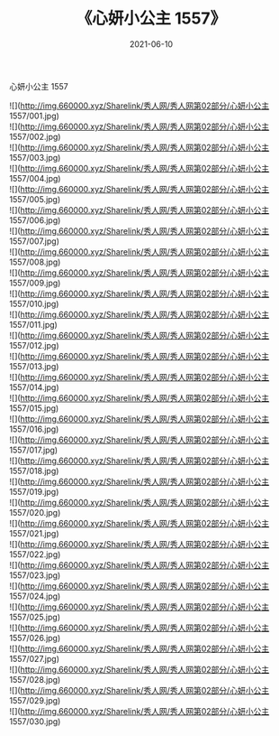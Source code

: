 ﻿---
layout: post
title:  《心妍小公主 1557》
date:   2021-06-10
img: http://img.660000.xyz/Sharelink/秀人网/秀人网第02部分/心妍小公主 1557/000.jpg
categories: [美女, 清纯, 唯美]
---

心妍小公主 1557

  ![](http://img.660000.xyz/Sharelink/秀人网/秀人网第02部分/心妍小公主 1557/001.jpg) <br> ![](http://img.660000.xyz/Sharelink/秀人网/秀人网第02部分/心妍小公主 1557/002.jpg) <br> ![](http://img.660000.xyz/Sharelink/秀人网/秀人网第02部分/心妍小公主 1557/003.jpg) <br> ![](http://img.660000.xyz/Sharelink/秀人网/秀人网第02部分/心妍小公主 1557/004.jpg) <br> ![](http://img.660000.xyz/Sharelink/秀人网/秀人网第02部分/心妍小公主 1557/005.jpg) <br> ![](http://img.660000.xyz/Sharelink/秀人网/秀人网第02部分/心妍小公主 1557/006.jpg) <br> ![](http://img.660000.xyz/Sharelink/秀人网/秀人网第02部分/心妍小公主 1557/007.jpg) <br> ![](http://img.660000.xyz/Sharelink/秀人网/秀人网第02部分/心妍小公主 1557/008.jpg) <br> ![](http://img.660000.xyz/Sharelink/秀人网/秀人网第02部分/心妍小公主 1557/009.jpg) <br> ![](http://img.660000.xyz/Sharelink/秀人网/秀人网第02部分/心妍小公主 1557/010.jpg) <br> ![](http://img.660000.xyz/Sharelink/秀人网/秀人网第02部分/心妍小公主 1557/011.jpg) <br> ![](http://img.660000.xyz/Sharelink/秀人网/秀人网第02部分/心妍小公主 1557/012.jpg) <br> ![](http://img.660000.xyz/Sharelink/秀人网/秀人网第02部分/心妍小公主 1557/013.jpg) <br> ![](http://img.660000.xyz/Sharelink/秀人网/秀人网第02部分/心妍小公主 1557/014.jpg) <br> ![](http://img.660000.xyz/Sharelink/秀人网/秀人网第02部分/心妍小公主 1557/015.jpg) <br> ![](http://img.660000.xyz/Sharelink/秀人网/秀人网第02部分/心妍小公主 1557/016.jpg) <br> ![](http://img.660000.xyz/Sharelink/秀人网/秀人网第02部分/心妍小公主 1557/017.jpg) <br> ![](http://img.660000.xyz/Sharelink/秀人网/秀人网第02部分/心妍小公主 1557/018.jpg) <br> ![](http://img.660000.xyz/Sharelink/秀人网/秀人网第02部分/心妍小公主 1557/019.jpg) <br> ![](http://img.660000.xyz/Sharelink/秀人网/秀人网第02部分/心妍小公主 1557/020.jpg) <br> ![](http://img.660000.xyz/Sharelink/秀人网/秀人网第02部分/心妍小公主 1557/021.jpg) <br> ![](http://img.660000.xyz/Sharelink/秀人网/秀人网第02部分/心妍小公主 1557/022.jpg) <br> ![](http://img.660000.xyz/Sharelink/秀人网/秀人网第02部分/心妍小公主 1557/023.jpg) <br> ![](http://img.660000.xyz/Sharelink/秀人网/秀人网第02部分/心妍小公主 1557/024.jpg) <br> ![](http://img.660000.xyz/Sharelink/秀人网/秀人网第02部分/心妍小公主 1557/025.jpg) <br> ![](http://img.660000.xyz/Sharelink/秀人网/秀人网第02部分/心妍小公主 1557/026.jpg) <br> ![](http://img.660000.xyz/Sharelink/秀人网/秀人网第02部分/心妍小公主 1557/027.jpg) <br> ![](http://img.660000.xyz/Sharelink/秀人网/秀人网第02部分/心妍小公主 1557/028.jpg) <br> ![](http://img.660000.xyz/Sharelink/秀人网/秀人网第02部分/心妍小公主 1557/029.jpg) <br> ![](http://img.660000.xyz/Sharelink/秀人网/秀人网第02部分/心妍小公主 1557/030.jpg) <br>